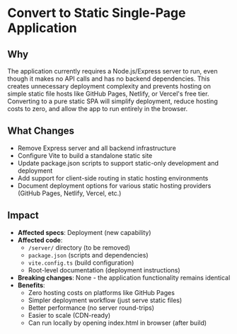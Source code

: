 # Convert to Static Single-Page Application

## Why

The application currently requires a Node.js/Express server to run, even though it makes no API calls and has no backend dependencies. This creates unnecessary deployment complexity and prevents hosting on simple static file hosts like GitHub Pages, Netlify, or Vercel's free tier. Converting to a pure static SPA will simplify deployment, reduce hosting costs to zero, and allow the app to run entirely in the browser.

## What Changes

- Remove Express server and all backend infrastructure
- Configure Vite to build a standalone static site
- Update package.json scripts to support static-only development and deployment
- Add support for client-side routing in static hosting environments
- Document deployment options for various static hosting providers (GitHub Pages, Netlify, Vercel, etc.)

## Impact

- **Affected specs**: Deployment (new capability)
- **Affected code**:
  - `/server/` directory (to be removed)
  - `package.json` (scripts and dependencies)
  - `vite.config.ts` (build configuration)
  - Root-level documentation (deployment instructions)
- **Breaking changes**: None - the application functionality remains identical
- **Benefits**:
  - Zero hosting costs on platforms like GitHub Pages
  - Simpler deployment workflow (just serve static files)
  - Better performance (no server round-trips)
  - Easier to scale (CDN-ready)
  - Can run locally by opening index.html in browser (after build)
